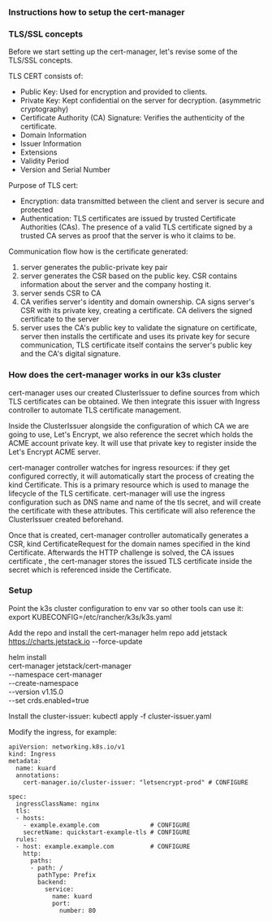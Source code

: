 ### Instructions how to setup the cert-manager

### TLS/SSL concepts
Before we start setting up the cert-manager, let's revise some of the TLS/SSL concepts.

TLS CERT consists of:
- Public Key: Used for encryption and provided to clients.
- Private Key: Kept confidential on the server for decryption. (asymmetric cryptography)
- Certificate Authority (CA) Signature: Verifies the authenticity of the certificate.
- Domain Information
- Issuer Information
- Extensions
- Validity Period
- Version and Serial Number

Purpose of TLS cert:
- Encryption: data transmitted between the client and server is secure and protected
- Authentication: TLS certificates are issued by trusted Certificate Authorities (CAs). The presence of a valid TLS certificate signed by a trusted CA serves as proof that the server is who it claims to be.

Communication flow how is the certificate generated:
1. server generates the public-private key pair
2. server generates the CSR based on the public key. CSR contains information about the server and the company hosting it.
3. server sends CSR to CA
4. CA verifies server's identity and domain ownership. CA signs server's CSR with its private key, creating a certificate. CA delivers the signed certificate to the server
5. server uses the CA's public key to validate the signature on certificate, server then installs the certificate and uses its private key for secure communication, TLS certificate itself contains the server's public key and the CA's digital signature.

### How does the cert-manager works in our k3s cluster
cert-manager uses our created ClusterIssuer to define sources from which TLS certificates can be obtained. We then integrate this issuer with Ingress controller to automate TLS certificate management.

Inside the ClusterIssuer alongside the configuration of which CA we are going to use, Let's Encrypt, we also reference the secret which holds the ACME account private key. It will use that private key to register inside the Let's Encrypt ACME server.

cert-manager controller watches for ingress resources: if they get configured correctly, it will automatically start the process of creating the kind Certificate. This is a primary resource which is used to manage the lifecycle of the TLS certificate. cert-manager will use the ingress configuration such as DNS name and name of the tls secret, and will create the certificate with these attributes. This certificate will also reference the ClusterIssuer created beforehand.

Once that is created, cert-manager controller automatically generates a CSR, kind CertificateRequest for the domain names specified in the kind Certificate. Afterwards the HTTP challenge is solved, the CA issues certificate , the cert-manager stores the issued TLS certificate inside the secret which is referenced inside the Certificate.

### Setup
Point the k3s cluster configuration to env var so other tools can use it:
export KUBECONFIG=/etc/rancher/k3s/k3s.yaml

Add the repo and install the cert-manager
helm repo add jetstack https://charts.jetstack.io --force-update

helm install \
  cert-manager jetstack/cert-manager \
  --namespace cert-manager \
  --create-namespace \
  --version v1.15.0 \
  --set crds.enabled=true

Install the cluster-issuer:
kubectl apply -f cluster-issuer.yaml

Modify the ingress, for example:
```
apiVersion: networking.k8s.io/v1 
kind: Ingress
metadata:
  name: kuard
  annotations:
    cert-manager.io/cluster-issuer: "letsencrypt-prod" # CONFIGURE 

spec:
  ingressClassName: nginx
  tls:
  - hosts:
    - example.example.com              # CONFIGURE
    secretName: quickstart-example-tls # CONFIGURE
  rules:
  - host: example.example.com          # CONFIGURE
    http:
      paths:
      - path: /
        pathType: Prefix
        backend:
          service:
            name: kuard
            port:
              number: 80
```
